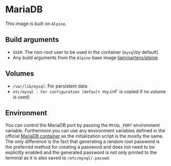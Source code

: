 # MariaDB
This image is built on `Alpine`.

## Build arguments
* `USER`: The non-root user to be used in the container (`mysql`by default)
* Any build arguments from the `Alpine` base image [liammartens/alpine](https://hub.docker.com/r/liammartens/alpine/)

## Volumes
* `/var/lib/mysql`: For persistent data 
* `etc/mysql : For configuration (default `my.cnf` is copied if no volume is used)

## Environment
You can control the MariaDB port by passing the `MYSQL_PORT` environment variable. Furthermore you can use any environment variables defined in the official [MariaDB container](https://hub.docker.com/_/mariadb/) as the initialization script is the mostly the same. The only difference is the fact that generating a random root password is the preferred method for creating a password and does not need to be explicitly enabled and the generated password is not only printed to the terminal as it is also saved to `/etc/mysql/.passwd`.